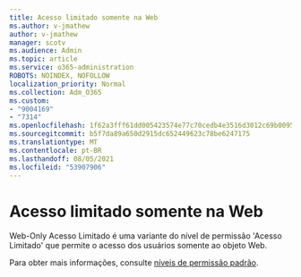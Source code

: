 ```yaml
---
title: Acesso limitado somente na Web
ms.author: v-jmathew
author: v-jmathew
manager: scotv
ms.audience: Admin
ms.topic: article
ms.service: o365-administration
ROBOTS: NOINDEX, NOFOLLOW
localization_priority: Normal
ms.collection: Adm_O365
ms.custom:
- "9004169"
- "7314"
ms.openlocfilehash: 1f62a3fff61dd005423574e77c70cedb4e3516d3012c69b0095246aa194154e5
ms.sourcegitcommit: b5f7da89a650d2915dc652449623c78be6247175
ms.translationtype: MT
ms.contentlocale: pt-BR
ms.lasthandoff: 08/05/2021
ms.locfileid: "53907906"
---
```

# <a name="web-only-limited-access"></a>Acesso limitado somente na Web

Web-Only Acesso Limitado é uma variante do nível de permissão 'Acesso Limitado' que permite o acesso dos usuários somente ao objeto Web.

Para obter mais informações, consulte [níveis de permissão padrão](https://docs.microsoft.com/sharepoint/understanding-permission-levels#default-permission-levels).
